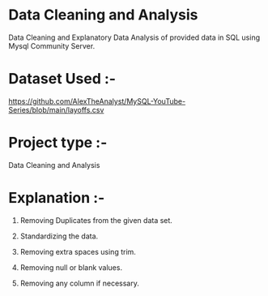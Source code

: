 # Data Cleaning and Analysis
Data Cleaning and Explanatory Data Analysis of provided data in SQL using Mysql Community Server. 

#

# Dataset Used :-
https://github.com/AlexTheAnalyst/MySQL-YouTube-Series/blob/main/layoffs.csv

# Project type :-
Data Cleaning and Analysis

# Explanation :-

1. Removing Duplicates from the given data set.

2. Standardizing the data.

3. Removing extra spaces using trim.

4. Removing null or blank values.

5. Removing any column if necessary.
